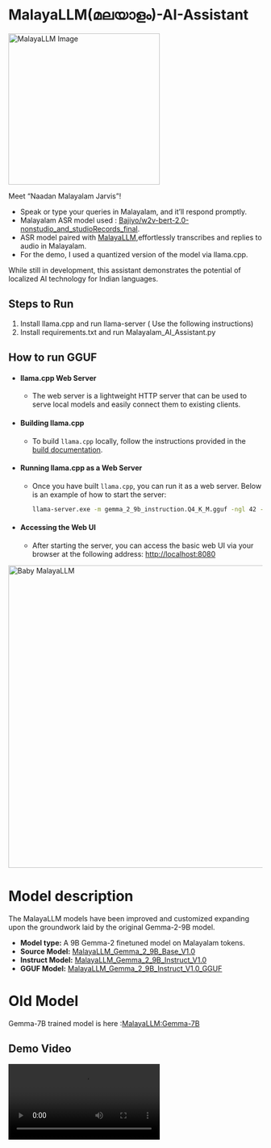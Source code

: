 # MalayaLLM(മലയാളം)-AI-Assistant
<img src="https://github.com/user-attachments/assets/baeeaedf-27af-4f4e-a003-e16757f87377" alt="MalayaLLM Image" width="300" height="auto">

Meet “Naadan Malayalam Jarvis”!

 * Speak or type your queries in Malayalam, and it’ll respond promptly.
 * Malayalam ASR model used : [Bajiyo/w2v-bert-2.0-nonstudio_and_studioRecords_final](https://huggingface.co/Bajiyo/w2v-bert-2.0-nonstudio_and_studioRecords_final).
 * ASR model paired with [MalayaLLM](https://huggingface.co/collections/VishnuPJ/malayallm-malayalam-gemma-2-9b-6689843413da7de7c57b5b8c),effortlessly transcribes and replies to audio in Malayalam.
 * For the demo, I used a quantized version of the model via llama.cpp.

While still in development, this assistant demonstrates the potential of localized AI technology for Indian languages.

## Steps to Run

1) Install llama.cpp and run llama-server ( Use the following instructions)
2) Install requirements.txt and run Malayalam_AI_Assistant.py
   
## How to run GGUF

  - #### llama.cpp Web Server
    - The web server is a lightweight HTTP server that can be used to serve local models and easily connect them to existing clients.
  - #### Building llama.cpp
    - To build `llama.cpp` locally, follow the instructions provided in the [build documentation](https://github.com/ggerganov/llama.cpp/blob/master/docs/build.md).
  - #### Running llama.cpp as a Web Server
    - Once you have built `llama.cpp`, you can run it as a web server. Below is an example of how to start the server:
        ```sh
        llama-server.exe -m gemma_2_9b_instruction.Q4_K_M.gguf -ngl 42 -c 128 -n 100
        ```
  - #### Accessing the Web UI
    - After starting the server, you can access the basic web UI via your browser at the following address:
      [http://localhost:8080](http://localhost:8080)
<img src="https://cdn-uploads.huggingface.co/production/uploads/64e65800e44b2668a56f9731/te7d5xjMrtk6RDMEAxmCy.png" alt="Baby MalayaLLM" width="600" height="auto">
   
# Model description
The MalayaLLM models have been improved and customized expanding upon the groundwork laid by the original Gemma-2-9B model.

- **Model type:** A 9B Gemma-2 finetuned model on Malayalam tokens.
- **Source Model:** [MalayaLLM_Gemma_2_9B_Base_V1.0](https://huggingface.co/VishnuPJ/MalayaLLM_Gemma_2_9B_Base_V1.0)
- **Instruct Model:** [MalayaLLM_Gemma_2_9B_Instruct_V1.0](https://huggingface.co/VishnuPJ/MalayaLLM_Gemma_2_9B_Instruct_V1.0)
- **GGUF Model:** [MalayaLLM_Gemma_2_9B_Instruct_V1.0_GGUF](https://huggingface.co/VishnuPJ/MalayaLLM_Gemma_2_9B_Instruct_V1.0_GGUF)

# Old Model
Gemma-7B trained model is here :[MalayaLLM:Gemma-7B](https://huggingface.co/collections/VishnuPJ/malayallm-malayalam-gemma-7b-66851df5e809bed18c2abd25)

##  Demo Video

<video controls autoplay src="https://github.com/user-attachments/assets/72d0f1b8-d033-4920-8689-6a6b82976d02"></video>





